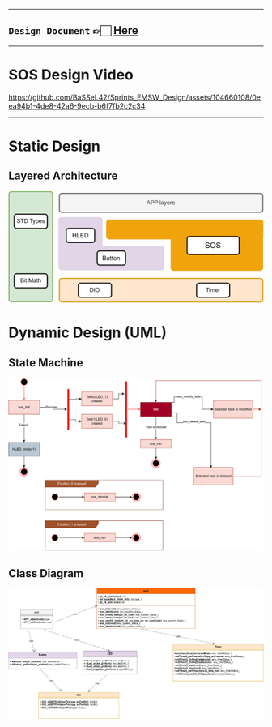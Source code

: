
---
## `Design Document` 👉🏻 [Here](./SOS.pdf)
---

# SOS Design Video

https://github.com/BaSSeL42/Sprints_EMSW_Design/assets/104660108/0eea94b1-4de8-42a6-9ecb-b6f7fb2c2c34

---

# Static Design
## Layered Architecture
![alt text](./UML%20and%20Flowcharts/SOS_Layered.png)

# Dynamic Design (UML)
## State Machine
![alt text](./UML%20and%20Flowcharts/state_machine%20(1).jpg)

## Class Diagram
![alt text](./UML%20and%20Flowcharts/SOS_CLASS_DIAGRAM.jpg)

